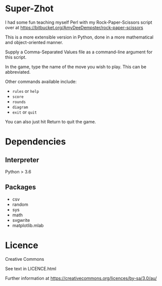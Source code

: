 Super-Zhot
==========

I had some fun teaching myself Perl with my Rock-Paper-Scissors script over at 
https://bitbucket.org/AmyDeeDempster/rock-paper-scissors

This is a more extensible version in Python, done in a more mathematical
and object-oriented manner.

Supply a Comma-Separated Values file as a command-line argument for this script.

In the game, type the name of the move you wish to play. 
This can be abbreviated.

Other commands available include:
* `rules` or `help`
* `score`
* `rounds`
* `diagram`
* `exit` or `quit`

You can also just hit Return to quit the game.

Dependencies
============

Interpreter
-----------

Python > 3.6

Packages
--------

* csv
* random
* sys
* math
* svgwrite
* matplotlib.mlab

Licence
=======

Creative Commons

See text in LICENCE.html

Further information at https://creativecommons.org/licences/by-sa/3.0/au/

